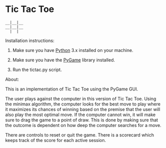# Tic Tac Toe

	__|__|__
	__|__|__
	  |  |

Installation instructions:

1. Make sure you have <a href="https://www.python.org/downloads/">Python</a> 3.x installed on your machine.

2. Make sure you have the <a href="https://www.pygame.org/wiki/GettingStarted">PyGame</a> library installed.

3. Run the tictac.py script.

About:

This is an implementation of Tic Tac Toe using the PyGame GUI.

The user plays against the computer in this version of Tic Tac Toe. Using the minimax algorithm, the computer looks for the best move to play where it maximizes its
chances of winning based on the premise that the user will also play the most optimal move. If the computer cannot win, it will make sure to drag the game
 to a point of draw. This is done by making sure that the outcome is dependent on how deep the computer searches for a move. 

There are controls to reset or quit the game. There is a scorecard which keeps track of the score for each active session.